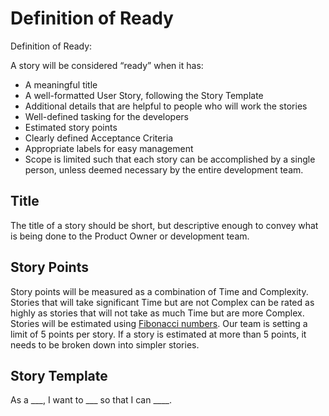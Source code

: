 # Definition of Ready
Definition of Ready:

A story will be considered “ready” when it has:
* A meaningful title
* A well-formatted User Story, following the Story Template
* Additional details that are helpful to people who will work the stories
* Well-defined tasking for the developers
* Estimated story points
* Clearly defined Acceptance Criteria
* Appropriate labels for easy management
* Scope is limited such that each story can be accomplished by a single person, unless deemed necessary by the entire development team. 

## Title
The title of a story should be short, but descriptive enough to convey what is being done to the Product Owner or development team.


## Story Points
Story points will be measured as a combination of Time and Complexity. 
Stories that will take significant Time but are not Complex can be rated as highly as stories that will not take as much Time but are more Complex. 
Stories will be estimated using [Fibonacci numbers](https://en.wikipedia.org/wiki/Fibonacci_number). Our team is setting a limit of 5 points per story. If a story is estimated at more than 5 points, it needs to be broken down into simpler stories. 

## Story Template
As a ___, I want to ___ so that I can ____. 
